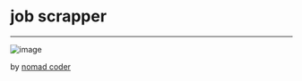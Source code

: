 # job scrapper

---
![image](https://user-images.githubusercontent.com/62207008/147865478-95c85812-b8cc-4a67-854f-b7dfcbe8c76f.png)

by [nomad coder](https://nomadcoders.co/go-for-beginners)

